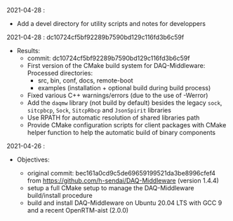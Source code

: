 2021-04-28 :

- Add a devel directory for utility scripts and notes for developpers


2021-04-28 : dc10724cf5bf92289b7590bd129c116fd3b6c59f

- Results:
  - commit: dc10724cf5bf92289b7590bd129c116fd3b6c59f
  - First version of the CMake build system for DAQ-Middleware:
    Processed directories: 
    - src, bin, conf, docs, remote-boot
    - examples (installation + optional build during build process)  
  - Fixed various C++ warnings/errors (due to the use of -Werror)
  - Add the ``daqmw`` library (not build by default) besides the legacy `sock`, `sitcpbcp`,
    `Sock`, `SitcpRbcp` and `JsonSpirit` libraries
  - Use RPATH for automatic resolution of shared libraries path
  - Provide CMake configuration scripts for client packages with
    CMake helper function to help the automatic build of binary components

2021-04-26 : 

- Objectives:
 
  - original commit: bec161a0cd9c5de69659199521da3be8996cfef4
    from https://github.com/h-sendai/DAQ-Middleware (version 1.4.4)
  - setup a full CMake setup to manage the DAQ-Middleware build/install procedure
  - build and install DAQ-Middleware on Ubuntu 20.04 LTS with GCC 9 and
    a recent OpenRTM-aist (2.0.0)
